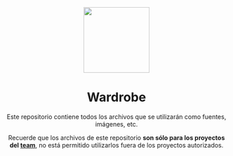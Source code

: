 <div align="center">

<img height="150" src="https://i.imgur.com/eRLNmPQ.png">

# Wardrobe

Este repositorio contiene todos los archivos que se utilizarán como fuentes, imágenes, etc.

Recuerde que los archivos de este repositorio **son sólo para los proyectos del [team]**, no está permitido utilizarlos fuera de los proyectos autorizados.

</div>

[team]: https://github.com/DachTeam
